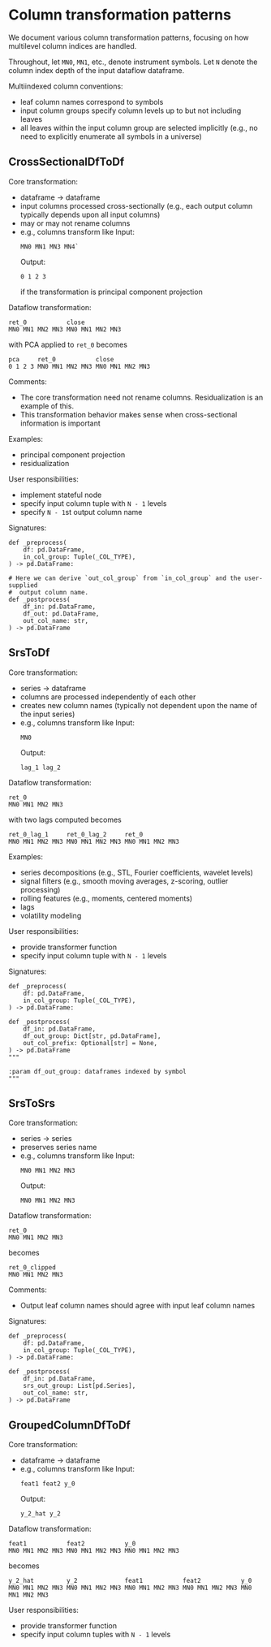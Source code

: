 # Column transformation patterns

We document various column transformation patterns, focusing on how multilevel
column indices are handled.

Throughout, let `MN0`, `MN1`, etc., denote instrument symbols.
Let `N` denote the column index depth of the input dataflow dataframe.

Multiindexed column conventions:
  - leaf column names correspond to symbols
  - input column groups specify column levels up to but not including leaves
  - all leaves within the input column group are selected implicitly (e.g., no
    need to explicitly enumerate all symbols in a universe)

## CrossSectionalDfToDf

Core transformation:
  - dataframe -> dataframe
  - input columns processed cross-sectionally (e.g., each output column
     typically depends upon all input columns)
  - may or may not rename columns
  - e.g., columns transform like
    Input:
    ```
    MN0 MN1 MN3 MN4`
    ```
    Output:
    ```
    0 1 2 3
    ```
    if the transformation is principal component projection

Dataflow transformation:
```
ret_0           close
MN0 MN1 MN2 MN3 MN0 MN1 MN2 MN3
```
with PCA applied to `ret_0` becomes
```
pca     ret_0           close
0 1 2 3 MN0 MN1 MN2 MN3 MN0 MN1 MN2 MN3
```

Comments:
  - The core transformation need not rename columns. Residualization is an
    example of this.
  - This transformation behavior makes sense when cross-sectional information
    is important

Examples:
  - principal component projection
  - residualization

User responsibilities:
  - implement stateful node
  - specify input column tuple with `N - 1` levels
  - specify `N - 1`st output column name

Signatures:
```
def _preprocess(
    df: pd.DataFrame,
    in_col_group: Tuple(_COL_TYPE),
) -> pd.DataFrame:
```

```
# Here we can derive `out_col_group` from `in_col_group` and the user-supplied
#  output column name.
def _postprocess(
    df_in: pd.DataFrame,
    df_out: pd.DataFrame,
    out_col_name: str,
) -> pd.DataFrame
```

##  SrsToDf

Core transformation:
  - series -> dataframe
  - columns are processed independently of each other
  - creates new column names (typically not dependent upon the name of the
    input series)
  - e.g., columns transform like
    Input:
    ```
    MN0
    ```
    Output:
    ```
    lag_1 lag_2
    ```

Dataflow transformation:
```
ret_0
MN0 MN1 MN2 MN3
```
with two lags computed becomes
```
ret_0_lag_1     ret_0_lag_2     ret_0
MN0 MN1 MN2 MN3 MN0 MN1 MN2 MN3 MN0 MN1 MN2 MN3
```

Examples:
  - series decompositions (e.g., STL, Fourier coefficients, wavelet levels)
  - signal filters (e.g., smooth moving averages, z-scoring, outlier processing)
  - rolling features (e.g., moments, centered moments)
  - lags
  - volatility modeling

User responsibilities:
  - provide transformer function
  - specify input column tuple with `N - 1` levels

Signatures:
```
def _preprocess(
    df: pd.DataFrame,
    in_col_group: Tuple(_COL_TYPE),
) -> pd.DataFrame:
```

```
def _postprocess(
    df_in: pd.DataFrame,
    df_out_group: Dict[str, pd.DataFrame],
    out_col_prefix: Optional[str] = None,
) -> pd.DataFrame
"""

:param df_out_group: dataframes indexed by symbol
"""
```

## SrsToSrs

Core transformation:
  - series -> series
  - preserves series name
  - e.g., columns transform like
    Input:
    ```
    MN0 MN1 MN2 MN3
    ```
    Output:
    ```
    MN0 MN1 MN2 MN3
    ```

Dataflow transformation:
```
ret_0
MN0 MN1 MN2 MN3
```
becomes
```
ret_0_clipped
MN0 MN1 MN2 MN3
```

Comments:
  - Output leaf column names should agree with input leaf column names

Signatures:
```
def _preprocess(
    df: pd.DataFrame,
    in_col_group: Tuple(_COL_TYPE),
) -> pd.DataFrame:
```

```
def _postprocess(
    df_in: pd.DataFrame,
    srs_out_group: List[pd.Series],
    out_col_name: str,
) -> pd.DataFrame
```

## GroupedColumnDfToDf

Core transformation:
  - dataframe -> dataframe
  - e.g., columns transform like
    Input:
    ```
    feat1 feat2 y_0
    ```
    Output:
    ```
    y_2_hat y_2
    ```

Dataflow transformation:
```
feat1           feat2           y_0
MN0 MN1 MN2 MN3 MN0 MN1 MN2 MN3 MN0 MN1 MN2 MN3
```
becomes
```
y_2_hat         y_2             feat1           feat2           y_0
MN0 MN1 MN2 MN3 MN0 MN1 MN2 MN3 MN0 MN1 MN2 MN3 MN0 MN1 MN2 MN3 MN0 MN1 MN2 MN3
```

User responsibilities:
  - provide transformer function
  - specify input column tuples with `N - 1` levels
